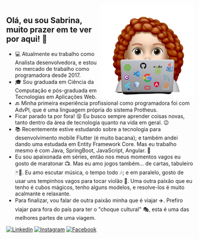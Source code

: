 <img src="https://github.com/SabrinaKaren/SabrinaKaren/blob/master/media/I_am_programmer.png" alt="screenshot" width="250" align="right">

## Olá, eu sou Sabrina, muito prazer em te ver por aqui! 👋
- 💻 Atualmente eu trabalho como Analista desenvolvedora, e estou no mercado de trabalho como programadora desde 2017.
- 🎓 Sou graduada em Ciência da Computação e pós-graduada em Tecnologias em Aplicações Web.
- 🔙 Minha primeira experiência profissional como programadora foi com AdvPl, que é uma linguagem própria do sistema Protheus.
- Ficar parado ta por fora! 😝 Eu busco sempre aprender coisas novas, tanto dentro da área de tecnologia quanto na vida em geral. 😉
- 📚 Recentemente estive estudando sobre a tecnologia para desenvolvimento mobile Flutter (é muito bacana); e também andei dando uma estudada em Entity Framework Core. Mas eu trabalho mesmo é com Java, SpringBoot, JavaScript, Angular. 🤗
- Eu sou apaixonada em séries, então nos meus momentos vagos eu gosto de maratonar 📺. Mas eu amo jogos também... de cartas, tabuleiro 🃏🎲. Eu amo escutar música, o tempo todo 🎶; e em paralelo, gosto de usar uns tempinhos vagos para tocar violão 🎸. Uma outra paixão que eu tenho é cubos mágicos, tenho alguns modelos, e resolve-los é muito acalmante e relaxante.
- Para finalizar, vou falar de outra paixão minha que é viajar ✈️. Prefiro viajar para fora do país para ter o "choque cultural" 🎭, esta é uma das melhores partes de uma viagem. 

[![Linkedin](https://img.shields.io/badge/-LinkedIn-0073b0?logo=Linkedin&logoColor=white&link=https://www.linkedin.com/in/sabrina-karen-b18740b6/)](https://www.linkedin.com/in/sabrina-karen-b18740b6/)
[![Instagram](https://img.shields.io/badge/-Instagram-ed4956?labelColor=ed4956&logo=instagram&logoColor=white&link=https://www.instagram.com/sabrina_karen_s/)](https://www.instagram.com/sabrina_karen_s/)
[![Facebook](https://img.shields.io/badge/-Facebook-1877f2?labelColor=blue&logo=facebook&logoColor=white&color=1877f2&link=https://www.facebook.com/sabrina.karen.75)](https://www.facebook.com/sabrina.karen.75)
